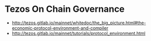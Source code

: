 # Tezos On Chain Governance
* http://tezos.gitlab.io/mainnet/whitedoc/the_big_picture.html#the-economic-protocol-environment-and-compiler
* http://tezos.gitlab.io/mainnet/tutorials/protocol_environment.html
